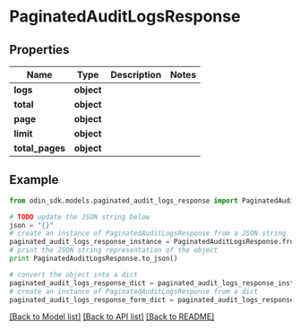 # PaginatedAuditLogsResponse


## Properties

Name | Type | Description | Notes
------------ | ------------- | ------------- | -------------
**logs** | **object** |  | 
**total** | **object** |  | 
**page** | **object** |  | 
**limit** | **object** |  | 
**total_pages** | **object** |  | 

## Example

```python
from odin_sdk.models.paginated_audit_logs_response import PaginatedAuditLogsResponse

# TODO update the JSON string below
json = "{}"
# create an instance of PaginatedAuditLogsResponse from a JSON string
paginated_audit_logs_response_instance = PaginatedAuditLogsResponse.from_json(json)
# print the JSON string representation of the object
print PaginatedAuditLogsResponse.to_json()

# convert the object into a dict
paginated_audit_logs_response_dict = paginated_audit_logs_response_instance.to_dict()
# create an instance of PaginatedAuditLogsResponse from a dict
paginated_audit_logs_response_form_dict = paginated_audit_logs_response.from_dict(paginated_audit_logs_response_dict)
```
[[Back to Model list]](../README.md#documentation-for-models) [[Back to API list]](../README.md#documentation-for-api-endpoints) [[Back to README]](../README.md)



